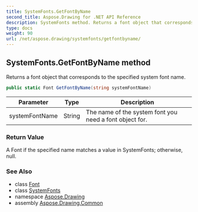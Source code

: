 ```yaml
---
title: SystemFonts.GetFontByName
second_title: Aspose.Drawing for .NET API Reference
description: SystemFonts method. Returns a font object that corresponds to the specified system font name
type: docs
weight: 90
url: /net/aspose.drawing/systemfonts/getfontbyname/
---
```

## SystemFonts.GetFontByName method

Returns a font object that corresponds to the specified system font name.

```csharp
public static Font GetFontByName(string systemFontName)
```

| Parameter | Type | Description |
| --- | --- | --- |
| systemFontName | String | The name of the system font you need a font object for. |

### Return Value

A Font if the specified name matches a value in SystemFonts; otherwise, null.

### See Also

* class [Font](../../font/)
* class [SystemFonts](../)
* namespace [Aspose.Drawing](../../systemfonts/)
* assembly [Aspose.Drawing.Common](../../../)


